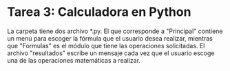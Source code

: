 <h1>Tarea 3: Calculadora en Python</h1>
La carpeta tiene dos archivo *.py. El que corresponde a "Principal" contiene un menú para escoger la fórmula que el usuario desea realizar, mientras que "Formulas" es el módulo que tiene las operaciones solicitadas. 
El archivo "resultados" escribe un mensaje cada vez que el usuario escoge una de las operaciones matemáticas a realizar.
